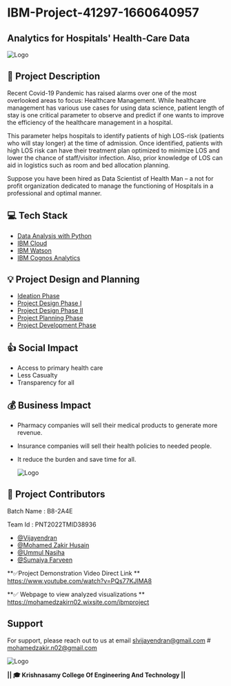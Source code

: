 
# IBM-Project-41297-1660640957


## **Analytics for Hospitals' Health-Care Data**
![Logo](https://cdn.dribbble.com/users/345283/screenshots/1566266/dribble-1.gif) 

## 📝 Project Description
Recent Covid-19 Pandemic has raised alarms over one of the most overlooked areas to focus: Healthcare
Management. While healthcare management has various use cases for using data science, patient length of stay is one critical parameter to observe and predict if one wants to improve the efficiency of the healthcare management in a hospital.

This parameter helps hospitals to identify patients of high LOS-risk (patients who will stay longer) at the time of admission. Once identified, patients with high LOS risk can have their treatment plan optimized to minimize LOS and lower the chance of staff/visitor infection. Also, prior knowledge of LOS can aid in logistics such as room and bed allocation planning.

Suppose you have been hired as Data Scientist of Health Man – a not for profit organization dedicated to manage the functioning of Hospitals in a professional and optimal manner.

## 💻 Tech Stack

 - [Data Analysis with Python](https://en.wikipedia.org/wiki/Data_analysis)
 - [IBM Cloud](https://en.wikipedia.org/wiki/IBM_Cloud)
 - [IBM Watson](https://en.wikipedia.org/wiki/IBM_Watson)
 - [IBM Cognos Analytics](https://en.wikipedia.org/wiki/IBM_Cognos_Analytics)


## 💡 Project Design and Planning
 - [Ideation Phase](https://github.com/IBM-EPBL/IBM-Project-41297-1660640957/tree/main/Project%20Design%20%26%20Planning/1.Ideation%20Phase)
 - [Project Design Phase I](https://github.com/IBM-EPBL/IBM-Project-41297-1660640957/tree/main/Project%20Design%20%26%20Planning/2.Project%20Design%20phase%20I)
 - [Project Design Phase II](https://github.com/IBM-EPBL/IBM-Project-41297-1660640957/blob/main/1.Ideation_phase/2.EmpathyMap.pdf)
 - [Project Planning Phase](https://github.com/IBM-EPBL/IBM-Project-41297-1660640957/tree/main/Project%20Design%20%26%20Planning/4.Project%20Planning)
 - [Project Development Phase](https://github.com/IBM-EPBL/IBM-Project-41297-1660640957/tree/main/Project%20Development%20Phase)

## 👍 Social Impact
 - Access to primary health care
 - Less Casualty
 - Transparency for all

## 💰 Business Impact
 - Pharmacy companies will sell their medical products to generate more revenue.
 - Insurance companies will sell their health policies to needed people.
 - It reduce the burden and save time for all.
   
   ![Logo](https://innovaremedia.com/wp-content/uploads/2019/12/hospital.gif)

## 💫 Project Contributors
Batch Name : B8-2A4E

Team Id : PNT2022TMID38936
- [@Vijayendran](https://www.github.com/VijayendranSL13)
- [@Mohamed Zakir Husain](https://www.github.com/mohamedzakirhusain)
- [@Ummul Nasiha](https://www.github.com/Nasiha19)
- [@Sumaiya Farveen](https://www.github.com/sumaiya2206)


**✅Project Demonstration Video Direct Link
**
https://www.youtube.com/watch?v=PQs77KJlMA8

**✅ Webpage to view analyzed visualizations 
**
https://mohamedzakirn02.wixsite.com/ibmproject

## Support

For support, please reach out to us at email slvijayendran@gmail.com # mohamedzakir.n02@gmail.com

![Logo](https://media1.giphy.com/media/l3q2FnW3yZRJVZH2g/giphy.gif?cid=790b7611df04fcf78be01764e6121ed07c106223750aabd6&rid=giphy.gif&ct=g)


**********|**| 🎓 Krishnasamy College Of Engineering And Technology |**|**********
